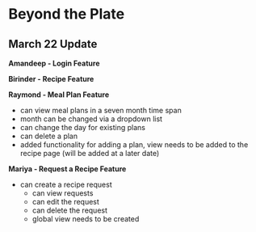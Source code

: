 # Beyond the Plate

## March 22 Update

**Amandeep - Login Feature**

**Birinder - Recipe Feature**

**Raymond - Meal Plan Feature**
  - can view meal plans in a seven month time span
  - month can be changed via a dropdown list
  - can change the day for existing plans
  - can delete a plan
  - added functionality for adding a plan, view needs to be added to the recipe page (will be added at a later date)

**Mariya - Request a Recipe Feature**
  - can create a recipe request
	- can view requests
	-	can edit the request
	- can delete the request
	- global view needs to be created

